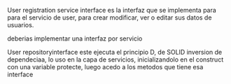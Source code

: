 User registration service interface es la interfaz que se implementa para para el servicio de user, para crear modificar, ver o editar sus datos de usuarios.

deberias implementar una interfaz por servicio


User repositoryinterface este ejecuta el principio D, de SOLID inversion de dependeciaa, lo uso en la capa de servicios, inicializandolo en el construct con una variable protecte, luego acedo a los metodos que tiene esa interface